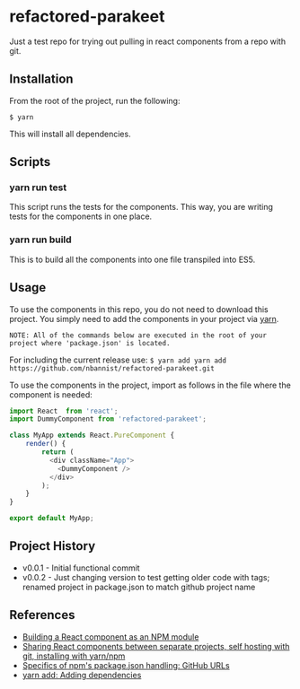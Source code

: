# refactored-parakeet

Just a test repo for trying out pulling in react components from a repo with git.

## Installation

From the root of the project, run the following: 

`$ yarn`
 
This will install all dependencies.

## Scripts

### yarn run test

This script runs the tests for the components. This way, you are writing tests for the components in one place.

### yarn run build

This is to build all the components into one file transpiled into ES5.
    
## Usage

To use the components in this repo, you do not need to download this project. 
You simply need to add the components in your project via [yarn](https://yarnpkg.com).

    NOTE: All of the commands below are executed in the root of your project where 'package.json' is located.

For including the current release use:
`$ yarn add yarn add https://github.com/nbannist/refactored-parakeet.git`

To use the components in the project, import as follows in the file where the component is needed:
```javascript
import React  from 'react';
import DummyComponent from 'refactored-parakeet';

class MyApp extends React.PureComponent {
    render() {
        return (
          <div className="App">
            <DummyComponent />
          </div>
        );
    }
}

export default MyApp;
```

## Project History

 * v0.0.1 - Initial functional commit
 * v0.0.2 - Just changing version to test getting older code with tags; renamed project in package.json to match github project name

## References

 * [Building a React component as an NPM module](https://medium.com/recraftstudio/building-a-react-component-as-a-npm-module-18308d4ccde9)
 * [Sharing React components between separate projects, self hosting with git, installing with yarn/npm](https://medium.com/@Powderham/sharing-react-components-between-separate-projects-self-hosting-with-git-installing-with-yarn-npm-d3275b64239c)
 * [Specifics of npm's package.json handling: GitHub URLs](https://docs.npmjs.com/files/package.json#github-urls)
 * [yarn add: Adding dependencies](https://yarnpkg.com/en/docs/cli/add#toc-adding-dependencies)
 
 
